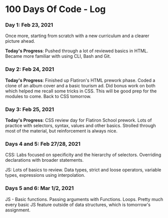 # 100 Days Of Code - Log

### Day 1: Feb 23, 2021 

Once more, starting from scratch with a new curriculum and a clearer picture ahead.

**Today's Progress**: Pushed through a lot of reviewed basics in HTML. Became more familiar with using CLI, Bash and Git. 


### Day 2: Feb 24, 2021

**Today's Progress**: Finished up Flatiron's HTML prework phase. Coded a clone of an album cover and a basic tourism ad. Did bonus work on both which helped me recall some tricks in CSS. This will be good prep for the modules to come. Back to CSS tomorrow.


### Day 3: Feb 25, 2021

**Today's Progress**: CSS review day for Flatiron School prework. Lots of practice with selectors, syntax, values and other basics. Strolled through most of the material, but reinforcement is always nice. 


### Days 4 and 5: Feb 27/28, 2021

CSS: Labs focused on specificity and the hierarchy of selectors. Overriding declarations with broader statements.

JS: Lots of basics to review. Data types, strict and loose operators, variable types, expressions using interpolation.

### Days 5 and 6: Mar 1/2, 2021

JS - Basic functions. Passing arguments with Functions. Loops. Pretty much every basic JS feature outside of data structures, which is tomorrow's assignment.
